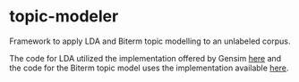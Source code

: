 # topic-modeler
Framework to apply LDA and Biterm topic modelling to an unlabeled corpus.

The code for LDA utilized the implementation offered by Gensim [here](https://radimrehurek.com/gensim/models/ldamodel.html) and the code for the Biterm topic model uses the implementation available [here](https://github.com/markoarnauto/biterm).
